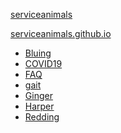 <link rel="prerender" href="https://serviceanimals.github.io/">

[serviceanimals](https://github.com/serviceanimals/serviceanimals.github.io/)

[serviceanimals.github.io](https://serviceanimals.github.io/)


   * [Bluing](https://serviceanimals.github.io/Bluing/)
   * [COVID19](https://serviceanimals.github.io/coronavirus/)
   * [FAQ](https://serviceanimals.github.io/FAQ/)
   * [gait](https://serviceanimals.github.io/gait/)
   * [Ginger](https://serviceanimals.github.io/Ginger/)
   * [Harper](https://serviceanimals.github.io/Harper/)
   * [Redding](https://serviceanimals.github.io/Redding/)

<!-- README.md EOF -->
